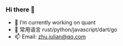 ### Hi there 👋
- 🔭 I’m currently working on quant
- 🌱 常用语言 rust/python/javascript/dart/go
- 📫 Email: zhu.julian@qq.com

<!--
**julian200355/julian200355** is a ✨ _special_ ✨ repository because its `README.md` (this file) appears on your GitHub profile.

Here are some ideas to get you started:

- 🔭 I’m currently working on ...
- 🌱 I’m currently learning ...
- 👯 I’m looking to collaborate on ...
- 🤔 I’m looking for help with ...
- 💬 Ask me about ...
- 📫 How to reach me: ...
- 😄 Pronouns: ...
- ⚡ Fun fact: ...
-->
